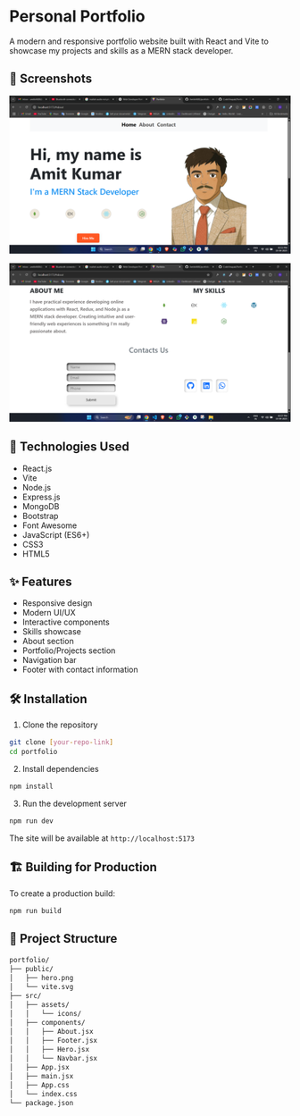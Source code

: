 # Personal Portfolio

A modern and responsive portfolio website built with React and Vite to showcase my projects and skills as a MERN stack developer.

## 📸 Screenshots

![Homepage](screenshots/homepage.png)

![About](screenshots/bottom.png)


## 🚀 Technologies Used

- React.js
- Vite
- Node.js
- Express.js
- MongoDB
- Bootstrap
- Font Awesome
- JavaScript (ES6+)
- CSS3
- HTML5

## ✨ Features

- Responsive design
- Modern UI/UX
- Interactive components
- Skills showcase
- About section
- Portfolio/Projects section
- Navigation bar
- Footer with contact information

## 🛠️ Installation

1. Clone the repository

```bash
git clone [your-repo-link]
cd portfolio
```

2. Install dependencies

```bash
npm install
```

3. Run the development server

```bash
npm run dev
```

The site will be available at `http://localhost:5173`

## 🏗️ Building for Production

To create a production build:

```bash
npm run build
```

## 📝 Project Structure

```
portfolio/
├── public/
│   ├── hero.png
│   └── vite.svg
├── src/
│   ├── assets/
│   │   └── icons/
│   ├── components/
│   │   ├── About.jsx
│   │   ├── Footer.jsx
│   │   ├── Hero.jsx
│   │   └── Navbar.jsx
│   ├── App.jsx
│   ├── main.jsx
│   ├── App.css
│   └── index.css
└── package.json
```

